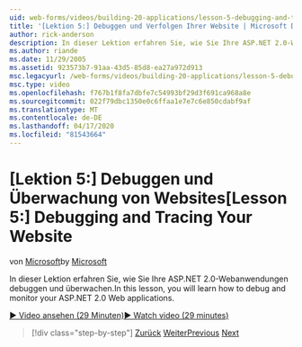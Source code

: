 ```yaml
---
uid: web-forms/videos/building-20-applications/lesson-5-debugging-and-tracing-your-website
title: '[Lektion 5:] Debuggen und Verfolgen Ihrer Website | Microsoft Docs'
author: rick-anderson
description: In dieser Lektion erfahren Sie, wie Sie Ihre ASP.NET 2.0-Webanwendungen debuggen und überwachen.
ms.author: riande
ms.date: 11/29/2005
ms.assetid: 923573b7-91aa-43d5-85d8-ea27a972d913
msc.legacyurl: /web-forms/videos/building-20-applications/lesson-5-debugging-and-tracing-your-website
msc.type: video
ms.openlocfilehash: f767b1f8fa7dbfe7c54993bf29d3f691ca968a8e
ms.sourcegitcommit: 022f79dbc1350e0c6ffaa1e7e7c6e850cdabf9af
ms.translationtype: MT
ms.contentlocale: de-DE
ms.lasthandoff: 04/17/2020
ms.locfileid: "81543664"
---
```

# <a name="lesson-5-debugging-and-tracing-your-website"></a><span data-ttu-id="53807-103">[Lektion 5:] Debuggen und Überwachung von Websites</span><span class="sxs-lookup"><span data-stu-id="53807-103">[Lesson 5:] Debugging and Tracing Your Website</span></span>

<span data-ttu-id="53807-104">von [Microsoft](https://github.com/microsoft)</span><span class="sxs-lookup"><span data-stu-id="53807-104">by [Microsoft](https://github.com/microsoft)</span></span>

<span data-ttu-id="53807-105">In dieser Lektion erfahren Sie, wie Sie Ihre ASP.NET 2.0-Webanwendungen debuggen und überwachen.</span><span class="sxs-lookup"><span data-stu-id="53807-105">In this lesson, you will learn how to debug and monitor your ASP.NET 2.0 Web applications.</span></span>

[<span data-ttu-id="53807-106">&#9654; Video ansehen (29 Minuten)</span><span class="sxs-lookup"><span data-stu-id="53807-106">&#9654; Watch video (29 minutes)</span></span>](https://channel9.msdn.com/Blogs/ASP-NET-Site-Videos/lesson-5-debugging-and-tracing-your-website)

> [!div class="step-by-step"]
> <span data-ttu-id="53807-107">[Zurück](lesson-4-understanding-web-application-state.md)
> [Weiter](lesson-6-working-with-stylesheets-and-master-pages.md)</span><span class="sxs-lookup"><span data-stu-id="53807-107">[Previous](lesson-4-understanding-web-application-state.md)
[Next](lesson-6-working-with-stylesheets-and-master-pages.md)</span></span>
